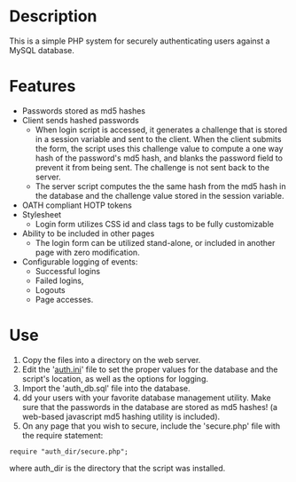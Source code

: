 # Description #
This is a simple PHP system for securely authenticating users against a MySQL database.

# Features #
  * Passwords stored as md5 hashes
  * Client sends hashed passwords
    * When login script is accessed, it generates a challenge that is stored in a session variable and sent to the client.  When the client submits the form, the script uses this challenge value to compute a one way hash of the password's md5 hash, and blanks the password field to prevent it from being sent.  The challenge is not sent back to the server.
    * The server script computes the the same hash from the md5 hash in the database and the challenge value stored in the session variable.
  * OATH compliant HOTP tokens
  * Stylesheet
    * Login form utilizes CSS id and class tags to be fully customizable
  * Ability to be included in other pages
    * The login form can be utilized stand-alone, or included in another page with zero modification.
  * Configurable logging of events:
    * Successful logins
    * Failed logins,
    * Logouts
    * Page accesses.

# Use #
  1. Copy the files into a directory on the web server.
  1. Edit the '[auth.ini](Configuration.md)' file to set the proper values for the database and the script's location, as well as the options for logging.
  1. Import the 'auth\_db.sql' file into the database.
  1. dd your users with your favorite database management utility.  Make sure that the passwords in the database are stored as md5 hashes! (a web-based javascript md5 hashing utility is included).
  1. On any page that you wish to secure, include the 'secure.php' file with the require statement:
```
require "auth_dir/secure.php";
```

where auth\_dir is the directory that the script was installed.